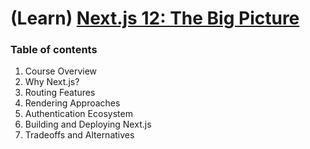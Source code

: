 # (Learn) [Next.js 12: The Big Picture](https://www.pluralsight.com/courses/nextjs-12-big-picture)

### Table of contents

1. Course Overview
2. Why Next.js?
3. Routing Features
4. Rendering Approaches
5. Authentication Ecosystem
6. Building and Deploying Next.js
7. Tradeoffs and Alternatives
